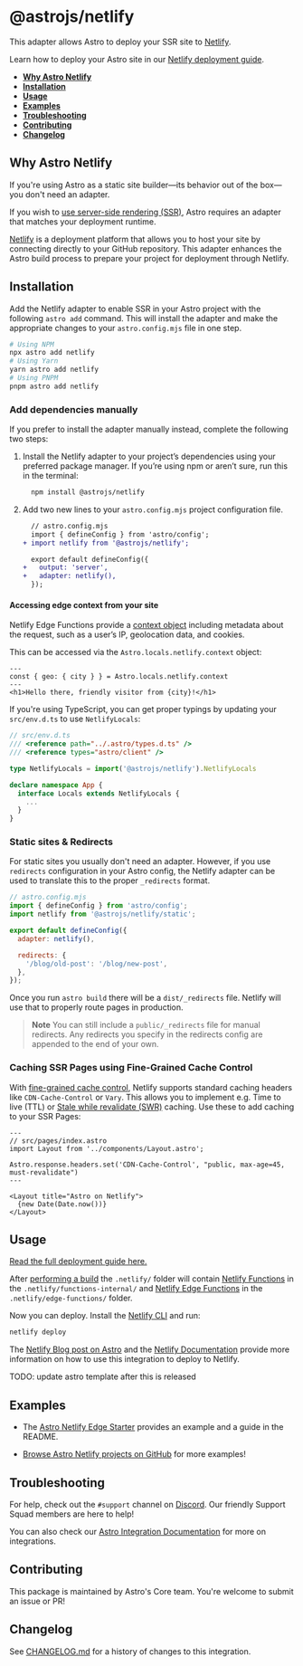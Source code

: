 # @astrojs/netlify

This adapter allows Astro to deploy your SSR site to [Netlify](https://www.netlify.com/).

Learn how to deploy your Astro site in our [Netlify deployment guide](https://docs.astro.build/en/guides/deploy/netlify/).

- <strong>[Why Astro Netlify](#why-astro-netlify)</strong>
- <strong>[Installation](#installation)</strong>
- <strong>[Usage](#usage)</strong>
- <strong>[Examples](#examples)</strong>
- <strong>[Troubleshooting](#troubleshooting)</strong>
- <strong>[Contributing](#contributing)</strong>
- <strong>[Changelog](#changelog)</strong>

## Why Astro Netlify

If you're using Astro as a static site builder—its behavior out of the box—you don't need an adapter.

If you wish to [use server-side rendering (SSR)](https://docs.astro.build/en/guides/server-side-rendering/), Astro requires an adapter that matches your deployment runtime.

[Netlify](https://www.netlify.com/) is a deployment platform that allows you to host your site by connecting directly to your GitHub repository. This adapter enhances the Astro build process to prepare your project for deployment through Netlify.

## Installation

Add the Netlify adapter to enable SSR in your Astro project with the following `astro add` command. This will install the adapter and make the appropriate changes to your `astro.config.mjs` file in one step.

```sh
# Using NPM
npx astro add netlify
# Using Yarn
yarn astro add netlify
# Using PNPM
pnpm astro add netlify
```

### Add dependencies manually

If you prefer to install the adapter manually instead, complete the following two steps:

1. Install the Netlify adapter to your project’s dependencies using your preferred package manager. If you’re using npm or aren’t sure, run this in the terminal:

   ```bash
     npm install @astrojs/netlify
   ```

1. Add two new lines to your `astro.config.mjs` project configuration file.

   ```diff lang="js"
     // astro.config.mjs
     import { defineConfig } from 'astro/config';
   + import netlify from '@astrojs/netlify';

     export default defineConfig({
   +   output: 'server',
   +   adapter: netlify(),
     });
   ```

#### Accessing edge context from your site

Netlify Edge Functions provide a [context object](https://docs.netlify.com/edge-functions/api/#netlify-specific-context-object) including metadata about the request, such as a user’s IP, geolocation data, and cookies.

This can be accessed via the `Astro.locals.netlify.context` object:

```astro
---
const { geo: { city } } = Astro.locals.netlify.context
---
<h1>Hello there, friendly visitor from {city}!</h1>
```

If you're using TypeScript, you can get proper typings by updating your `src/env.d.ts` to use `NetlifyLocals`:

```ts
// src/env.d.ts
/// <reference path="../.astro/types.d.ts" />
/// <reference types="astro/client" />

type NetlifyLocals = import('@astrojs/netlify').NetlifyLocals

declare namespace App {
  interface Locals extends NetlifyLocals {
    ...
  }
}
```

### Static sites & Redirects

For static sites you usually don't need an adapter. However, if you use `redirects` configuration in your Astro config, the Netlify adapter can be used to translate this to the proper `_redirects` format.

```js
// astro.config.mjs
import { defineConfig } from 'astro/config';
import netlify from '@astrojs/netlify/static';

export default defineConfig({
  adapter: netlify(),

  redirects: {
    '/blog/old-post': '/blog/new-post',
  },
});
```

Once you run `astro build` there will be a `dist/_redirects` file. Netlify will use that to properly route pages in production.

> **Note**
> You can still include a `public/_redirects` file for manual redirects. Any redirects you specify in the redirects config are appended to the end of your own.

### Caching SSR Pages using Fine-Grained Cache Control

With [fine-grained cache control](https://www.netlify.com/blog/swr-and-fine-grained-cache-control/), Netlify supports
standard caching headers like `CDN-Cache-Control` or `Vary`.
This allows you to implement e.g. Time to live (TTL) or [Stale while revalidate (SWR)](https://docs.netlify.com/platform/caching/#stale-while-revalidate-directive) caching.
Use these to add caching to your SSR Pages:

```astro
---
// src/pages/index.astro
import Layout from '../components/Layout.astro';

Astro.response.headers.set('CDN-Cache-Control', "public, max-age=45, must-revalidate")
---

<Layout title="Astro on Netlify">
  {new Date(Date.now())}
</Layout>
```

## Usage

[Read the full deployment guide here.](https://docs.astro.build/en/guides/deploy/netlify/)

After [performing a build](https://docs.astro.build/en/guides/deploy/#building-your-site-locally) the `.netlify/` folder will contain [Netlify Functions](https://docs.netlify.com/functions/overview/) in the `.netlify/functions-internal/` and [Netlify Edge Functions](https://docs.netlify.com/edge-functions/overview/) in the `.netlify/edge-functions/` folder.

Now you can deploy. Install the [Netlify CLI](https://docs.netlify.com/cli/get-started/) and run:

```sh
netlify deploy
```

The [Netlify Blog post on Astro](https://www.netlify.com/blog/how-to-deploy-astro/) and the [Netlify Documentation](https://docs.netlify.com/integrations/frameworks/astro/) provide more information on how to use this integration to deploy to Netlify.

TODO: update astro template after this is released

## Examples

- The [Astro Netlify Edge Starter](https://github.com/sarahetter/astro-netlify-edge-starter) provides an example and a guide in the README.

- [Browse Astro Netlify projects on GitHub](https://github.com/search?q=path%3A**%2Fastro.config.mjs+%40astrojs%2Fnetlify&type=code) for more examples!

## Troubleshooting

For help, check out the `#support` channel on [Discord](https://astro.build/chat). Our friendly Support Squad members are here to help!

You can also check our [Astro Integration Documentation][astro-integration] for more on integrations.

## Contributing

This package is maintained by Astro's Core team. You're welcome to submit an issue or PR!

## Changelog

See [CHANGELOG.md](CHANGELOG.md) for a history of changes to this integration.

[astro-integration]: https://docs.astro.build/en/guides/integrations-guide/
